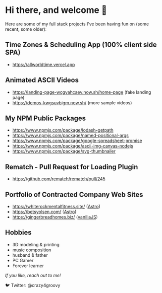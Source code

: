 # Hi there, and welcome 👋

<!--
**crazy4groovy/crazy4groovy** is a ✨ _special_ ✨ repository because its `README.md` (this file) appears on your GitHub profile.

Here are some ideas to get you started:

- 🔭 I’m currently working on ...
- 🌱 I’m currently learning ...
- 👯 I’m looking to collaborate on ...
- 🤔 I’m looking for help with ...
- 💬 Ask me about ...
- 📫 How to reach me: ...
- 😄 Pronouns: ...
- ⚡ Fun fact: ...
-->

Here are some of my full stack projects I've been having fun on (some recent, some older):

## Time Zones & Scheduling App (100% client side SPA)

- https://allworldtime.vercel.app

## Animated ASCII Videos

- https://landing-page-wcgvahcaev.now.sh/home-page (fake landing page)
- https://demos-kwgsuvbigm.now.sh/  (more sample videos)

## My NPM Public Packages

- https://www.npmjs.com/package/lodash-getpath
- https://www.npmjs.com/package/named-positional-args
- https://www.npmjs.com/package/google-spreadsheet-promise
- https://www.npmjs.com/package/ascii-img-canvas-nodejs
- https://www.npmjs.com/package/svg-thumbnailer

## Rematch - Pull Request for Loading Plugin

- https://github.com/rematch/rematch/pull/245

## Portfolio of Contracted Company Web Sites

- https://whiterockmentalfitness.site/ ([Astro](https://astro.build/))
- https://betsyolsen.com/ ([Astro](https://astro.build/))
- https://gingerbreadhomes.biz/ ([vanillaJS](http://vanilla-js.com/))

## Hobbies

- 3D modeling & printing
- music composition
- husband & father
- PC Gamer
- Forever learner

_If you like, reach out to me!_

🐦 Twitter: @crazy4groovy
